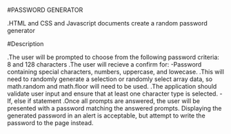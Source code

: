#PASSWORD GENERATOR

.HTML and CSS and Javascript documents create a random password generator

#Description

.The user will be prompted to choose from the following password criteria: 8 and 128 characters
.The user will recieve a confirm for:
  -Password containing special characters, numbers, uppercase, and lowecase.
.This will need to randomly generate a selection or randomly select array data, so math.random and math.floor will need to be used.
.The application should validate user input and ensure that at least one character type is selected.
  -If, else if statement
.Once all prompts are answered, the user will be presented with a password matching the answered prompts. Displaying the generated password in an alert is acceptable, but attempt to write the password to the page instead.


